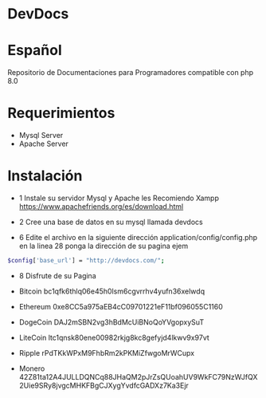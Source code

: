 # DevDocs
# Español
Repositorio de Documentaciones para Programadores compatible con php 8.0
# Requerimientos
* Mysql Server
* Apache Server 
# Instalación
* 1 Instale su servidor Mysql y Apache les Recomiendo Xampp https://www.apachefriends.org/es/download.html
* 2 Cree una base de datos en su mysql llamada devdocs

* 6 Edite el archivo en la siguiente dirección application/config/config.php en la linea 28 ponga la dirección de su pagina ejem 
```bash
$config['base_url'] = "http://devdocs.com/";
```

* 8 Disfrute de su Pagina

* Bitcoin
bc1qfk6thlq06e45h0lsm6cgvrrhv4yufn36xelwdq
* Ethereum
0xe8CC5a975aEB4cC09701221eF11bf096055C1160
* DogeCoin
DAJ2mSBN2vg3hBdMcUiBNoQoYVgopxySuT
* LiteCoin
ltc1qnsk80ene00982rkjg8kc8gefyjd4lkwv9x97vt
* Ripple
rPdTKkWPxM9FhbRm2kPKMiZfwgoMrWCupx
* Monero
42Z81ta12A4JULLDQNCq88JHaQM2pJrZsQUoahUV9WkFC79NzWJfQX2Uie9SRy8jvgcMHKFBgCJXygYvdfcGADXz7Ka3Ejr
